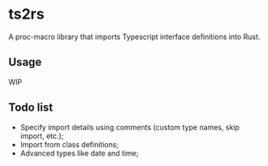 # ts2rs

A proc-macro library that imports Typescript interface definitions into Rust.

## Usage

WIP

## Todo list

- Specify import details using comments (custom type names, skip import, etc.);
- Import from class definitions;
- Advanced types like date and time;
